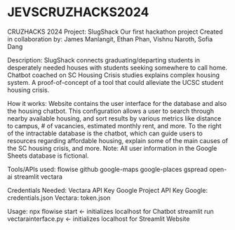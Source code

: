# JEVSCRUZHACKS2024
CRUZHACKS 2024 Project: SlugShack
Our first hackathon project
Created in collaboration by: James Manlangit, Ethan Phan, Vishnu Naroth, Sofia Dang 

Description: 
SlugShack connects graduating/departing students in desperately needed houses with students seeking somewhere to call home. Chatbot coached on SC Housing Crisis studies explains complex housing system. A proof-of-concept of a tool that could alleviate the UCSC student housing crisis. 

How it works:
Website contains the user interface for the database and also the housing chatbot. This configuration allows a user to search through nearby available housing, and sort results by various metrics like distance to campus, # of vacancies, estimated monthly rent, and more. To the right of the intractable database is the chatbot, which can guide users to resources regarding affordable housing, explain some of the main causes of the SC housing crisis, and more. Note: All user information in the Google Sheets database is fictional.

Tools/APIs used:
flowise
github
google-maps
google-places
gspread
open-ai
streamlit
vectara

Credentials Needed:
Vectara API Key
Google Project API Key
Google: credentials.json
Vectara: token.json

Usage: 
npx flowise start <- initializes localhost for Chatbot
streamlit run vectarainterface.py <- initializes localhost for Streamlit Website

